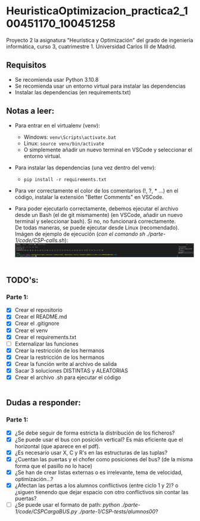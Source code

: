 # HeuristicaOptimizacion_practica2_100451170_100451258

Proyecto 2 la asignatura "Heurística y Optimización" del grado de ingeniería informática, curso 3, cuatrimestre 1. Universidad Carlos III de Madrid.

## Requisitos

- Se recomienda usar Python 3.10.8
- Se recomienda usar un entorno virtual para instalar las dependencias
- Instalar las dependencias (en requirements.txt)

## Notas a leer:

- Para entrar en el virtualenv (venv):

  - Windows: `venv\Scripts\activate.bat`
  - Linux: `source venv/bin/activate`
  - O simplemente añadir un nuevo terminal en VSCode y seleccionar el entorno virtual.
- Para instalar las dependencias (una vez dentro del venv):

  - `pip install -r requirements.txt`
- Para ver correctamente el color de los comentarios (!, ?, * ...) en el código, instalar la extensión "Better Comments" en VSCode.
- Para poder ejecutarlo correctamente, debemos ejecutar el archivo desde un Bash (el de git mismamente) (en VSCode, añadir un nuevo terminal y seleccionar bash). Si no, no funcionará correctamente.
  <br/>De todas maneras, se puede ejecutar desde Linux (recomendado).<br/> Imágen de ejemplo de ejecución (*con el comando sh ./parte-1/code/CSP-calls.sh*):<br/>
  ![1669374620519](image/README/1669374620519.png)
<br/><br/>

## TODO's:
### Parte 1:
- [X] Crear el repositorio
- [X] Crear el README.md
- [X] Crear el .gitignore
- [X] Crear el venv
- [X] Crear el requirements.txt
- [ ] Externalizar las funciones
- [X] Crear la restricción de los hermanos
- [X] Crear la restricción de los hermanos
- [X] Crear la función write al archivo de salida
- [X] Sacar 3 soluciones DISTINTAS y ALEATORIAS
- [X] Crear el archivo .sh para ejecutar el código
<br/><br/>

## Dudas a responder:
### Parte 1:
- [X] ¿Se debe seguir de forma estricta la distribución de los ficheros?
- [X] ¿Se puede usar el bus con posición vertical? Es más eficiente que el horizontal (que aparece en el pdf).
- [X] ¿Es necesario usar X, C y R's en las estructuras de las tuplas?
- [X] ¿Cuentan las puertas y el chofer como posiciones del bus? (de la misma forma que el pasillo no lo hace)
- [X] ¿Se han de crear listas externas o es irrelevante, tema de velocidad, optimización...?
- [X] ¿Afectan las pertas a los alumnos conflictivos (entre ciclo 1 y 2)? o ¿siguen tienendo que dejar espacio con otro conflictivos sin contar las puertas?
- [ ] ¿Se puede usar el formato de path: *python ./parte-1/code/CSPCargaBUS.py ./parte-1/CSP-tests/alumnos00*?
